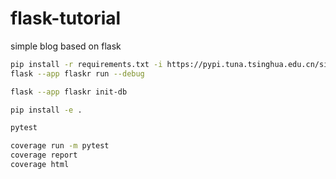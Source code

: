 # flask-tutorial
simple blog based on flask

```bash
pip install -r requirements.txt -i https://pypi.tuna.tsinghua.edu.cn/simple
flask --app flaskr run --debug

flask --app flaskr init-db

pip install -e .

pytest

coverage run -m pytest
coverage report
coverage html
```
